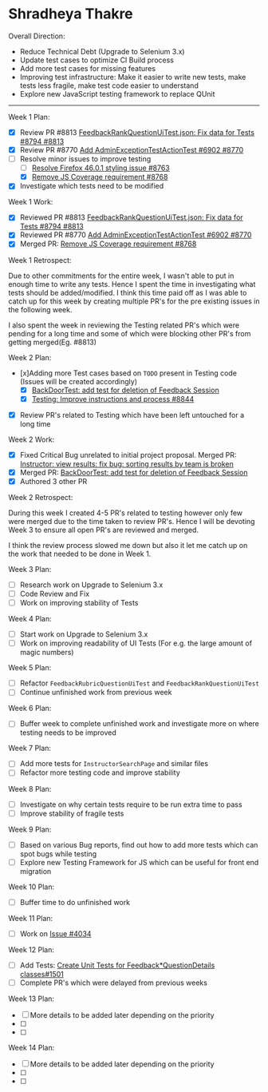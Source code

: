 # Shradheya Thakre

Overall Direction:
- Reduce Technical Debt (Upgrade to Selenium 3.x)
- Update test cases to optimize CI Build process
- Add more test cases for missing features
- Improving test infrastructure: Make it easier to write new tests, make tests less fragile, make test code easier to understand
- Explore new JavaScript testing framework to replace QUnit

---

Week 1 Plan:
- [x] Review PR #8813 [FeedbackRankQuestionUiTest.json: Fix data for Tests #8794 #8813](https://github.com/TEAMMATES/teammates/pull/8813)
- [x] Review PR #8770 [Add AdminExceptionTestActionTest #6902 #8770](https://github.com/TEAMMATES/teammates/pull/8770)
- [ ] Resolve minor issues to improve testing
  - [ ] [Resolve Firefox 46.0.1 styling issue #8763](https://github.com/TEAMMATES/teammates/issues/8763)
  - [x] [Remove JS Coverage requirement #8768](https://github.com/TEAMMATES/teammates/issues/8768)
- [x] Investigate which tests need to be modified

Week 1 Work:

- [x] Reviewed PR #8813 [FeedbackRankQuestionUiTest.json: Fix data for Tests #8794 #8813](https://github.com/TEAMMATES/teammates/pull/8813)
- [x] Reviewed PR #8770 [Add AdminExceptionTestActionTest #6902 #8770](https://github.com/TEAMMATES/teammates/pull/8770)
- [x] Merged PR: [Remove JS Coverage requirement #8768](https://github.com/TEAMMATES/teammates/issues/8768)

Week 1 Retrospect:

Due to other commitments for the entire week, I wasn't able to put in enough time to write any tests. Hence I spent the time in investigating what tests should be added/modified. I think this time paid off as I was able to catch up for this week by creating multiple PR's for the pre existing issues in the following week.

I also spent the week in reviewing the Testing related PR's which were pending for a long time and some of which were blocking other PR's from getting merged(Eg. #8813)


Week 2 Plan:
- [x]Adding more Test cases based on `TODO` present in Testing code (Issues will be created accordingly)
  - [x] [BackDoorTest: add test for deletion of Feedback Session](https://github.com/TEAMMATES/teammates/issues/8842)
  - [x] [Testing: Improve instructions and process #8844](https://github.com/TEAMMATES/teammates/issues/8844)
- [x] Review PR's related to Testing which have been left untouched for a long time

Week 2 Work:

- [x] Fixed Critical Bug unrelated to initial project proposal. Merged PR: [Instructor: view results: fix bug: sorting results by team is broken](https://github.com/TEAMMATES/teammates/pull/8840)
- [x] Merged PR: [BackDoorTest: add test for deletion of Feedback Session](https://github.com/TEAMMATES/teammates/pull/8843)
- [x] Authored 3 other PR

Week 2 Retrospect:

During this week I created 4-5 PR's related to testing however only few were merged due to the time taken to review PR's. Hence I will be devoting Week 3 to ensure all open PR's are reviewed and merged.

I think the review process slowed me down but also it let me catch up on the work that needed to be done in Week 1.

Week 3 Plan:
- [ ] Research  work on Upgrade to Selenium 3.x
- [ ] Code Review and Fix
- [ ] Work on improving stability of Tests

Week 4 Plan:
- [ ] Start work on Upgrade to Selenium 3.x
- [ ] Work on improving readability of UI Tests (For e.g. the large amount of magic numbers)

Week 5 Plan:
- [ ] Refactor `FeedbackRubricQuestionUiTest` and `FeedbackRankQuestionUiTest`
- [ ] Continue unfinished work from previous week

Week 6 Plan:
- [ ] Buffer week to complete unfinished work and investigate more on where testing needs to be improved

Week 7 Plan:
- [ ] Add more tests for `InstructorSearchPage` and similar files
- [ ] Refactor more testing code and improve stability

Week 8 Plan:
- [ ] Investigate on why certain tests require to be run extra time to pass
- [ ] Improve stability of fragile tests

Week 9 Plan:
- [ ] Based on various Bug reports, find out how to add more tests which can spot bugs while testing
- [ ] Explore new Testing Framework for JS which can be useful for front end migration

Week 10 Plan:
- [ ] Buffer time to do unfinished work

Week 11 Plan:
- [ ] Work on [Issue #4034](https://github.com/TEAMMATES/teammates/issues/4034)

Week 12 Plan:
- [ ] Add Tests: [Create Unit Tests for Feedback*QuestionDetails classes#1501](https://github.com/TEAMMATES/teammates/issues/1501)
- [ ] Complete PR's which were delayed from previous weeks

Week 13 Plan:
- [ ] More details to be added later depending on the priority
- [ ]
- [ ]

Week 14 Plan:
- [ ] More details to be added later depending on the priority
- [ ]
- [ ]
